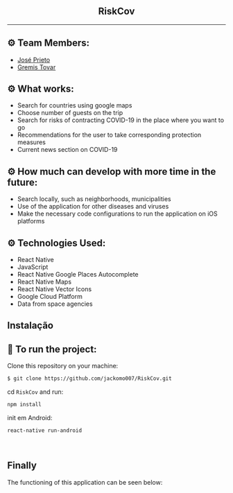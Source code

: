 <h2 align="center">RiskCov</h2>

<hr/>

## ⚙️ Team Members: 
- [José Prieto](https://github.com/jackomo007)
- [Gremis Tovar](https://github.com/Gremis)


## ⚙️ What works:
- Search for countries using google maps
- Choose number of guests on the trip
- Search for risks of contracting COVID-19 in the place where you want to go
- Recommendations for the user to take corresponding protection measures
- Current news section on COVID-19


## ⚙️ How much can develop with more time in the future:
- Search locally, such as neighborhoods, municipalities
- Use of the application for other diseases and viruses
- Make the necessary code configurations to run the application on iOS platforms


## ⚙️ Technologies Used:
- React Native
- JavaScript
- React Native Google Places Autocomplete
- React Native Maps
- React Native Vector Icons
- Google Cloud Platform
- Data from space agencies

## Instalação

## 🏁 To run the project:

Clone this repository on your machine:

```bash
$ git clone https://github.com/jackomo007/RiskCov.git
```

cd `RiskCov` and run:

```bash
npm install
```

init em Android:

```bash
react-native run-android
```

<br/>

## Finally

The functioning of this application can be seen below:
